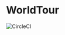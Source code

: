 # WorldTour
![CircleCI](https://img.shields.io/circleci/build/gh/Ineslzr/WorldTour/main?logo=CircleCi&style=flat-square)
